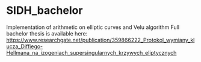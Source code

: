 # SIDH_bachelor
Implementation of arithmetic on elliptic curves and Velu algorithm
Full bachelor thesis is available here: https://www.researchgate.net/publication/359866222_Protokol_wymiany_klucza_Diffiego-Hellmana_na_izogeniach_supersingularnych_krzywych_eliptycznych

